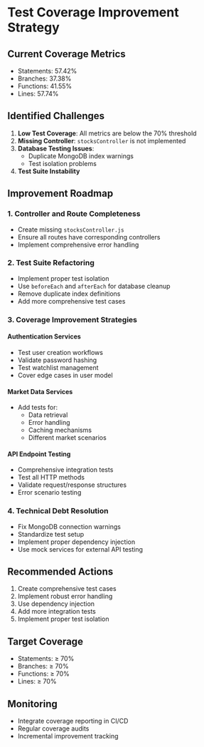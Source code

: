 # Test Coverage Improvement Strategy

## Current Coverage Metrics
- Statements: 57.42%
- Branches: 37.38%
- Functions: 41.55%
- Lines: 57.74%

## Identified Challenges
1. **Low Test Coverage**: All metrics are below the 70% threshold
2. **Missing Controller**: `stocksController` is not implemented
3. **Database Testing Issues**: 
   - Duplicate MongoDB index warnings
   - Test isolation problems
4. **Test Suite Instability**

## Improvement Roadmap

### 1. Controller and Route Completeness
- Create missing `stocksController.js`
- Ensure all routes have corresponding controllers
- Implement comprehensive error handling

### 2. Test Suite Refactoring
- Implement proper test isolation
- Use `beforeEach` and `afterEach` for database cleanup
- Remove duplicate index definitions
- Add more comprehensive test cases

### 3. Coverage Improvement Strategies
#### Authentication Services
- Test user creation workflows
- Validate password hashing
- Test watchlist management
- Cover edge cases in user model

#### Market Data Services
- Add tests for:
  - Data retrieval
  - Error handling
  - Caching mechanisms
  - Different market scenarios

#### API Endpoint Testing
- Comprehensive integration tests
- Test all HTTP methods
- Validate request/response structures
- Error scenario testing

### 4. Technical Debt Resolution
- Fix MongoDB connection warnings
- Standardize test setup
- Implement proper dependency injection
- Use mock services for external API testing

## Recommended Actions
1. Create comprehensive test cases
2. Implement robust error handling
3. Use dependency injection
4. Add more integration tests
5. Implement proper test isolation

## Target Coverage
- Statements: ≥ 70%
- Branches: ≥ 70%
- Functions: ≥ 70%
- Lines: ≥ 70%

## Monitoring
- Integrate coverage reporting in CI/CD
- Regular coverage audits
- Incremental improvement tracking